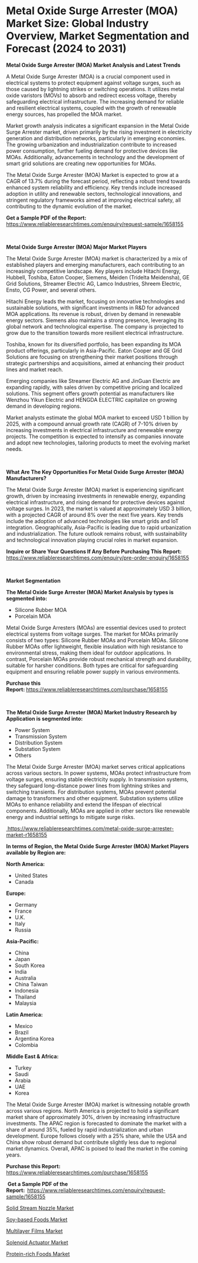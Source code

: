 <p><h1>Metal Oxide Surge Arrester (MOA) Market Size: Global Industry Overview, Market Segmentation and Forecast (2024 to 2031)</h1></p><p><strong>Metal Oxide Surge Arrester (MOA) Market Analysis and Latest Trends</strong></p>
<p><p>A Metal Oxide Surge Arrester (MOA) is a crucial component used in electrical systems to protect equipment against voltage surges, such as those caused by lightning strikes or switching operations. It utilizes metal oxide varistors (MOVs) to absorb and redirect excess voltage, thereby safeguarding electrical infrastructure. The increasing demand for reliable and resilient electrical systems, coupled with the growth of renewable energy sources, has propelled the MOA market.</p><p>Market growth analysis indicates a significant expansion in the Metal Oxide Surge Arrester market, driven primarily by the rising investment in electricity generation and distribution networks, particularly in emerging economies. The growing urbanization and industrialization contribute to increased power consumption, further fueling demand for protective devices like MOAs. Additionally, advancements in technology and the development of smart grid solutions are creating new opportunities for MOAs.</p><p>The Metal Oxide Surge Arrester (MOA) Market is expected to grow at a CAGR of 13.7% during the forecast period, reflecting a robust trend towards enhanced system reliability and efficiency. Key trends include increased adoption in utility and renewable sectors, technological innovations, and stringent regulatory frameworks aimed at improving electrical safety, all contributing to the dynamic evolution of the market.</p></p>
<p><strong>Get a Sample PDF of the Report:&nbsp;</strong> <a href="https://www.reliableresearchtimes.com/enquiry/request-sample/1658155?utm_campaign=1266&utm_medium=2&utm_source=Github&utm_content=ia&utm_term=28092024&utm_id=metal-oxide-surge-arrester-moa">https://www.reliableresearchtimes.com/enquiry/request-sample/1658155</a></p>
<p>&nbsp;</p>
<p><strong>Metal Oxide Surge Arrester (MOA) Major Market Players</strong></p>
<p><p>The Metal Oxide Surge Arrester (MOA) market is characterized by a mix of established players and emerging manufacturers, each contributing to an increasingly competitive landscape. Key players include Hitachi Energy, Hubbell, Toshiba, Eaton Cooper, Siemens, Meiden (Tridelta Meidensha), GE Grid Solutions, Streamer Electric AG, Lamco Industries, Shreem Electric, Ensto, CG Power, and several others.</p><p>Hitachi Energy leads the market, focusing on innovative technologies and sustainable solutions, with significant investments in R&D for advanced MOA applications. Its revenue is robust, driven by demand in renewable energy sectors. Siemens also maintains a strong presence, leveraging its global network and technological expertise. The company is projected to grow due to the transition towards more resilient electrical infrastructure.</p><p>Toshiba, known for its diversified portfolio, has been expanding its MOA product offerings, particularly in Asia-Pacific. Eaton Cooper and GE Grid Solutions are focusing on strengthening their market positions through strategic partnerships and acquisitions, aimed at enhancing their product lines and market reach.</p><p>Emerging companies like Streamer Electric AG and JinGuan Electric are expanding rapidly, with sales driven by competitive pricing and localized solutions. This segment offers growth potential as manufacturers like Wenzhou Yikun Electric and HENGDA ELECTRIC capitalize on growing demand in developing regions.</p><p>Market analysts estimate the global MOA market to exceed USD 1 billion by 2025, with a compound annual growth rate (CAGR) of 7-10% driven by increasing investments in electrical infrastructure and renewable energy projects. The competition is expected to intensify as companies innovate and adopt new technologies, tailoring products to meet the evolving market needs.</p></p>
<p>&nbsp;</p>
<p><strong>What Are The Key Opportunities For Metal Oxide Surge Arrester (MOA) Manufacturers?</strong></p>
<p><p>The Metal Oxide Surge Arrester (MOA) market is experiencing significant growth, driven by increasing investments in renewable energy, expanding electrical infrastructure, and rising demand for protective devices against voltage surges. In 2023, the market is valued at approximately USD 3 billion, with a projected CAGR of around 8% over the next five years. Key trends include the adoption of advanced technologies like smart grids and IoT integration. Geographically, Asia-Pacific is leading due to rapid urbanization and industrialization. The future outlook remains robust, with sustainability and technological innovation playing crucial roles in market expansion.</p></p>
<p><strong>Inquire or Share Your Questions If Any Before Purchasing This Report:</strong> <a href="https://www.reliableresearchtimes.com/enquiry/pre-order-enquiry/1658155?utm_campaign=1266&utm_medium=2&utm_source=Github&utm_content=ia&utm_term=28092024&utm_id=metal-oxide-surge-arrester-moa">https://www.reliableresearchtimes.com/enquiry/pre-order-enquiry/1658155</a></p>
<p>&nbsp;</p>
<p><strong>Market Segmentation</strong></p>
<p><strong>The Metal Oxide Surge Arrester (MOA) Market Analysis by types is segmented into:</strong></p>
<p><ul><li>Silicone Rubber MOA</li><li>Porcelain MOA</li></ul></p>
<p><p>Metal Oxide Surge Arresters (MOAs) are essential devices used to protect electrical systems from voltage surges. The market for MOAs primarily consists of two types: Silicone Rubber MOAs and Porcelain MOAs. Silicone Rubber MOAs offer lightweight, flexible insulation with high resistance to environmental stress, making them ideal for outdoor applications. In contrast, Porcelain MOAs provide robust mechanical strength and durability, suitable for harsher conditions. Both types are critical for safeguarding equipment and ensuring reliable power supply in various environments.</p></p>
<p><strong>Purchase this Report:&nbsp;</strong><a href="https://www.reliableresearchtimes.com/purchase/1658155?utm_campaign=1266&utm_medium=2&utm_source=Github&utm_content=ia&utm_term=28092024&utm_id=metal-oxide-surge-arrester-moa">https://www.reliableresearchtimes.com/purchase/1658155</a></p>
<p>&nbsp;</p>
<p><strong>The Metal Oxide Surge Arrester (MOA) Market Industry Research by Application is segmented into:</strong></p>
<p><ul><li>Power System</li><li>Transmission System</li><li>Distribution System</li><li>Substation System</li><li>Others</li></ul></p>
<p><p>The Metal Oxide Surge Arrester (MOA) market serves critical applications across various sectors. In power systems, MOAs protect infrastructure from voltage surges, ensuring stable electricity supply. In transmission systems, they safeguard long-distance power lines from lightning strikes and switching transients. For distribution systems, MOAs prevent potential damage to transformers and other equipment. Substation systems utilize MOAs to enhance reliability and extend the lifespan of electrical components. Additionally, MOAs are applied in other sectors like renewable energy and industrial settings to mitigate surge risks.</p></p>
<p><a href="https://www.reliableresearchtimes.com/metal-oxide-surge-arrester-market-r1658155?utm_campaign=1266&utm_medium=2&utm_source=Github&utm_content=ia&utm_term=28092024&utm_id=metal-oxide-surge-arrester-moa">&nbsp;https://www.reliableresearchtimes.com/metal-oxide-surge-arrester-market-r1658155</a></p>
<p><strong>In terms of Region, the Metal Oxide Surge Arrester (MOA) Market Players available by Region are:</strong></p>
<p>
    <p> <strong> North America: </strong>
        <ul>
            <li>United States</li>
            <li>Canada</li>
        </ul>
        </p> 
    <p> <strong> Europe: </strong>
        <ul>
            <li>Germany</li>
            <li>France</li>
            <li>U.K.</li>
            <li>Italy</li>
            <li>Russia</li>
        </ul>
        </p> 
    <p> <strong> Asia-Pacific: </strong>
        <ul>
            <li>China</li>
            <li>Japan</li>
            <li>South Korea</li>
            <li>India</li>
            <li>Australia</li>
            <li>China Taiwan</li>
            <li>Indonesia</li>
            <li>Thailand</li>
            <li>Malaysia</li>
        </ul>
        </p> 
    <p> <strong> Latin America: </strong>
        <ul>
            <li>Mexico</li>
            <li>Brazil</li>
            <li>Argentina Korea</li>
            <li>Colombia</li>
        </ul>
        </p> 
    <p> <strong> Middle East & Africa: </strong>
        <ul>
            <li>Turkey</li>
            <li>Saudi</li>
            <li>Arabia</li>
            <li>UAE</li>
            <li>Korea</li>
        </ul>
    </p>
    </p>
<p><p>The Metal Oxide Surge Arrester (MOA) market is witnessing notable growth across various regions. North America is projected to hold a significant market share of approximately 30%, driven by increasing infrastructure investments. The APAC region is forecasted to dominate the market with a share of around 35%, fueled by rapid industrialization and urban development. Europe follows closely with a 25% share, while the USA and China show robust demand but contribute slightly less due to regional market dynamics. Overall, APAC is poised to lead the market in the coming years.</p></p>
<p><strong>Purchase this Report: </strong><a href="https://www.reliableresearchtimes.com/purchase/1658155?utm_campaign=1266&utm_medium=2&utm_source=Github&utm_content=ia&utm_term=28092024&utm_id=metal-oxide-surge-arrester-moa">https://www.reliableresearchtimes.com/purchase/1658155</a></p>
<p>&nbsp;<strong>Get a Sample PDF of the Report:&nbsp;&nbsp;</strong><a href="https://www.reliableresearchtimes.com/enquiry/request-sample/1658155?utm_campaign=1266&utm_medium=2&utm_source=Github&utm_content=ia&utm_term=28092024&utm_id=metal-oxide-surge-arrester-moa">https://www.reliableresearchtimes.com/enquiry/request-sample/1658155</a></p>
<p><strong></strong></p>
<p><p><a href="https://www.linkedin.com/pulse/solid-stream-nozzle-market-overview-global-trends-future-prospects-oby1e?trackingId=BXPlznWMQ8%2BAht5%2BP5Co0A%3D%3D&utm_campaign=1266&utm_medium=2&utm_source=Github&utm_content=ia&utm_term=28092024&utm_id=metal-oxide-surge-arrester-moa">Solid Stream Nozzle Market</a></p><p><a href="https://issuu.com/reportprime-2/docs/soy-based-foods-market-size-2030.pp_61cb4364852660?utm_campaign=1266&utm_medium=2&utm_source=Github&utm_content=ia&utm_term=28092024&utm_id=metal-oxide-surge-arrester-moa">Soy-based Foods Market</a></p><p><a href="https://www.linkedin.com/pulse/multilayer-films-market-size-growing-cagr-128-report-covers-zziyc?trackingId=5M%2BLhzzuSl%2BIPkAOEHPTvw%3D%3D&utm_campaign=1266&utm_medium=2&utm_source=Github&utm_content=ia&utm_term=28092024&utm_id=metal-oxide-surge-arrester-moa">Multilayer Films Market</a></p><p><a href="https://www.linkedin.com/pulse/navigating-global-solenoid-actuator-market-from-trends-strategy-vvsme?trackingId=7U93pHktTSiOpUXg1BokFw%3D%3D&utm_campaign=1266&utm_medium=2&utm_source=Github&utm_content=ia&utm_term=28092024&utm_id=metal-oxide-surge-arrester-moa">Solenoid Actuator Market</a></p><p><a href="https://issuu.com/reportprime-2/docs/protein-rich-foods-market-size-2030_2d6097d3d91fe6?utm_campaign=1266&utm_medium=2&utm_source=Github&utm_content=ia&utm_term=28092024&utm_id=metal-oxide-surge-arrester-moa">Protein-rich Foods Market</a></p></p>